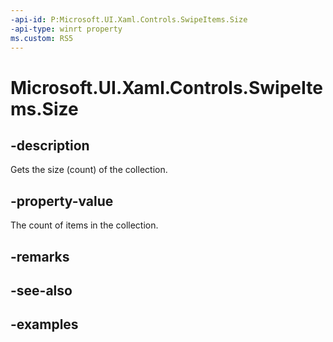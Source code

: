 ```yaml
---
-api-id: P:Microsoft.UI.Xaml.Controls.SwipeItems.Size
-api-type: winrt property
ms.custom: RS5
---
```

<!-- Property syntax.
public uint Size { get; }
-->

# Microsoft.UI.Xaml.Controls.SwipeItems.Size


## -description

Gets the size (count) of the collection.


## -property-value

The count of items in the collection.


## -remarks


## -see-also


## -examples


